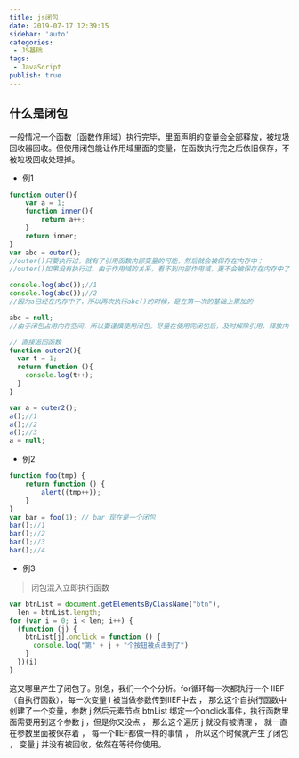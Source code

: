 ```yaml
--- 
title: js闭包
date: 2019-07-17 12:39:15
sidebar: 'auto'
categories: 
 - JS基础
tags: 
 - JavaScript
publish: true
---
```

## 什么是闭包

一般情况一个函数（函数作用域）执行完毕，里面声明的变量会全部释放，被垃圾回收器回收。但使用闭包能让作用域里面的变量，在函数执行完之后依旧保存，不被垃圾回收处理掉。

- 例1

```js
function outer(){
    var a = 1;
    function inner(){
        return a++;
    }
    return inner;
}
var abc = outer();
//outer()只要执行过，就有了引用函数内部变量的可能，然后就会被保存在内存中；
//outer()如果没有执行过，由于作用域的关系，看不到内部作用域，更不会被保存在内存中了；

console.log(abc());//1
console.log(abc());//2
//因为a已经在内存中了，所以再次执行abc()的时候，是在第一次的基础上累加的

abc = null;
//由于闭包占用内存空间，所以要谨慎使用闭包。尽量在使用完闭包后，及时解除引用，释放内存；

// 直接返回函数
function outer2(){
  var t = 1;
  return function (){
    console.log(t++);
  }
}

var a = outer2();
a();//1
a();//2
a();//3
a = null;
```

- 例2

```js
function foo(tmp) {
    return function () {
        alert((tmp++));
    }
}
var bar = foo(1); // bar 现在是一个闭包
bar();//1
bar();//2
bar();//3
bar();//4
```

- 例3

> 闭包混入立即执行函数

```js
var btnList = document.getElementsByClassName("btn"),
  len = btnList.length;
for (var i = 0; i < len; i++) {
  (function (j) {
    btnList[j].onclick = function () {
      console.log("第" + j + "个按钮被点击到了")
    }
  })(i)
}
```

这又哪里产生了闭包了。别急，我们一个个分析。for循环每一次都执行一个 IIEF （自执行函数），每一次变量 i 被当做参数传到IIEF中去 ， 那么这个自执行函数中创建了一个变量，参数 j 然后元素节点 btnList 绑定一个onclick事件，执行函数里面需要用到这个参数 j ，但是你又没点 ， 那么这个遍历 j 就没有被清理 ， 就一直在参数里面被保存着 ， 每一个IIEF都做一样的事情 ， 所以这个时候就产生了闭包 ， 变量 j 并没有被回收，依然在等待你使用。

